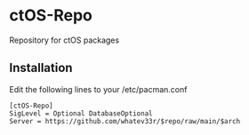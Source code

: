 # ctOS-Repo
Repository for ctOS packages

## Installation 
Edit the following lines to your /etc/pacman.conf
```
[ctOS-Repo]
SigLevel = Optional DatabaseOptional
Server = https://github.com/whatev33r/$repo/raw/main/$arch
```
